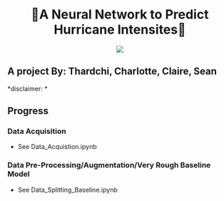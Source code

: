 <h1 align="center">
🧠A Neural Network to Predict Hurricane Intensites🧠
</h1>

<div align="center">
  <img src="https://github.com/macaroonforu/HurriScan/assets/121368271/eb254098-9c1a-4e6b-bd0f-5fdcf1d3deae">
</div>

## A project By: Thardchi, Charlotte, Claire, Sean 

*disclaimer: *

## Progress

### Data Acquisition
- See Data_Acquistion.ipynb

### Data Pre-Processing/Augmentation/Very Rough Baseline Model
- See Data_Splitting_Baseline.ipynb

